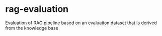 # rag-evaluation
Evaluation of RAG pipeline based on an evaluation dataset that is derived from the knowledge base
